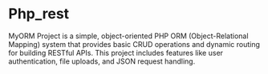 # Php_rest
MyORM Project is a simple, object-oriented PHP ORM (Object-Relational Mapping) system that provides basic CRUD operations and dynamic routing for building RESTful APIs. This project includes features like user authentication, file uploads, and JSON request handling.
